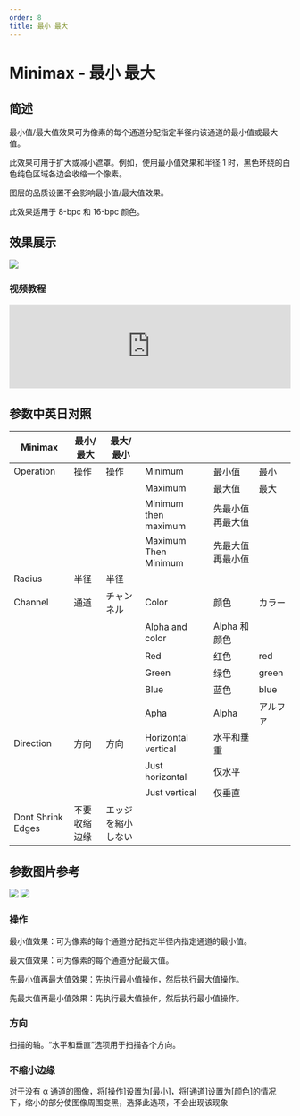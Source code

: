 ```yaml
---
order: 8
title: 最小 最大
---
```


# Minimax - 最小 最大

## 简述

最小值/最大值效果可为像素的每个通道分配指定半径内该通道的最小值或最大值。

此效果可用于扩大或减小遮罩。例如，使用最小值效果和半径 1 时，黑色环绕的白色纯色区域各边会收缩一个像素。

图层的品质设置不会影响最小值/最大值效果。

此效果适用于 8-bpc 和 16-bpc 颜色。

## 效果展示

![](https://cdn.yuelili.com/20211212154802.gif)

### 视频教程

<iframe src="https://player.bilibili.com/player.html?bvid=BV1e34y1X7Vj&page=3&high_quality=1" width="100%" allowfullscreen="allowfullscreen" frameborder="0"></iframe>

## 参数中英日对照

| Minimax           | 最小/最大    | 最大/最小          |                      |                  |          |
| ----------------- | ------------ | ------------------ | -------------------- | ---------------- | -------- |
| Operation         | 操作         | 操作               | Minimum              | 最小值           | 最小     |
|                   |              |                    | Maximum              | 最大值           | 最大     |
|                   |              |                    | Minimum then maximum | 先最小值再最大值 |          |
|                   |              |                    | Maximum Then Minimum | 先最大值再最小值 |          |
| Radius            | 半径         | 半径               |                      |                  |          |
| Channel           | 通道         | チャンネル         | Color                | 颜色             | カラー   |
|                   |              |                    | Alpha and color      | Alpha 和颜色     |          |
|                   |              |                    | Red                  | 红色             | red      |
|                   |              |                    | Green                | 绿色             | green    |
|                   |              |                    | Blue                 | 蓝色             | blue     |
|                   |              |                    | Apha                 | Alpha            | アルファ |
| Direction         | 方向         | 方向               | Horizontal vertical  | 水平和垂重       |          |
|                   |              |                    | Just horizontal      | 仅水平           |          |
|                   |              |                    | Just vertical        | 仅垂直           |          |
| Dont Shrink Edges | 不要收缩边缘 | エッジを縮小しない |                      |                  |          |

## 参数图片参考

![](http://mir.yuelili.com/user/AE/effects/AE-Effects-Channel-Minimax.png)
![](http://mir.yuelili.com/user/AE/effects/AE-Effects-Channel-Minimax_cn.png)

### 操作

最小值效果：可为像素的每个通道分配指定半径内指定通道的最小值。

最大值效果：可为像素的每个通道分配最大值。

先最小值再最大值效果：先执行最小值操作，然后执行最大值操作。

先最大值再最小值效果：先执行最大值操作，然后执行最小值操作。

### 方向

扫描的轴。“水平和垂直”选项用于扫描各个方向。

### 不缩小边缘

对于没有 α 通道的图像，将[操作]设置为[最小]，将[通道]设置为[颜色]的情况下，缩小的部分使图像周围变黑，选择此选项，不会出现该现象
